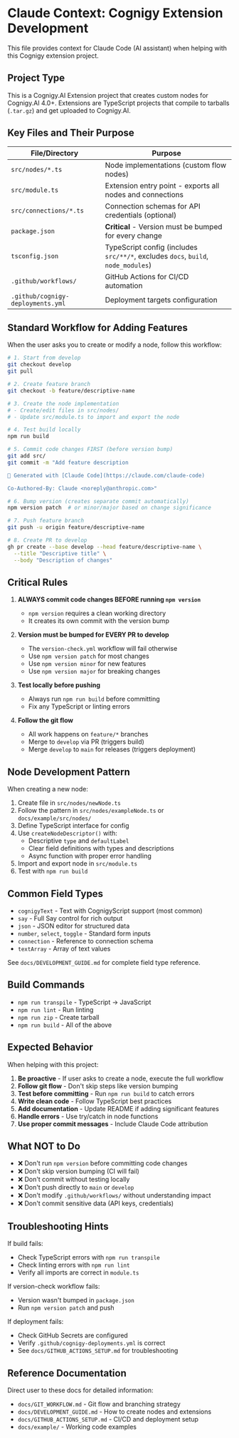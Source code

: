 # Claude Context: Cognigy Extension Development

This file provides context for Claude Code (AI assistant) when helping with this Cognigy extension project.

## Project Type

This is a Cognigy.AI Extension project that creates custom nodes for Cognigy.AI 4.0+. Extensions are TypeScript projects that compile to tarballs (`.tar.gz`) and get uploaded to Cognigy.AI.

## Key Files and Their Purpose

| File/Directory | Purpose |
|----------------|---------|
| `src/nodes/*.ts` | Node implementations (custom flow nodes) |
| `src/module.ts` | Extension entry point - exports all nodes and connections |
| `src/connections/*.ts` | Connection schemas for API credentials (optional) |
| `package.json` | **Critical** - Version must be bumped for every change |
| `tsconfig.json` | TypeScript config (includes `src/**/*`, excludes `docs`, `build`, `node_modules`) |
| `.github/workflows/` | GitHub Actions for CI/CD automation |
| `.github/cognigy-deployments.yml` | Deployment targets configuration |

## Standard Workflow for Adding Features

When the user asks you to create or modify a node, follow this workflow:

```bash
# 1. Start from develop
git checkout develop
git pull

# 2. Create feature branch
git checkout -b feature/descriptive-name

# 3. Create the node implementation
# - Create/edit files in src/nodes/
# - Update src/module.ts to import and export the node

# 4. Test build locally
npm run build

# 5. Commit code changes FIRST (before version bump)
git add src/
git commit -m "Add feature description

🤖 Generated with [Claude Code](https://claude.com/claude-code)

Co-Authored-By: Claude <noreply@anthropic.com>"

# 6. Bump version (creates separate commit automatically)
npm version patch  # or minor/major based on change significance

# 7. Push feature branch
git push -u origin feature/descriptive-name

# 8. Create PR to develop
gh pr create --base develop --head feature/descriptive-name \
  --title "Descriptive title" \
  --body "Description of changes"
```

## Critical Rules

1. **ALWAYS commit code changes BEFORE running `npm version`**
   - `npm version` requires a clean working directory
   - It creates its own commit with the version bump

2. **Version must be bumped for EVERY PR to develop**
   - The `version-check.yml` workflow will fail otherwise
   - Use `npm version patch` for most changes
   - Use `npm version minor` for new features
   - Use `npm version major` for breaking changes

3. **Test locally before pushing**
   - Always run `npm run build` before committing
   - Fix any TypeScript or linting errors

4. **Follow the git flow**
   - All work happens on `feature/*` branches
   - Merge to `develop` via PR (triggers build)
   - Merge `develop` to `main` for releases (triggers deployment)

## Node Development Pattern

When creating a new node:

1. Create file in `src/nodes/newNode.ts`
2. Follow the pattern in `src/nodes/exampleNode.ts` or `docs/example/src/nodes/`
3. Define TypeScript interface for config
4. Use `createNodeDescriptor()` with:
   - Descriptive `type` and `defaultLabel`
   - Clear field definitions with types and descriptions
   - Async function with proper error handling
5. Import and export node in `src/module.ts`
6. Test with `npm run build`

## Common Field Types

- `cognigyText` - Text with CognigyScript support (most common)
- `say` - Full Say control for rich output
- `json` - JSON editor for structured data
- `number`, `select`, `toggle` - Standard form inputs
- `connection` - Reference to connection schema
- `textArray` - Array of text values

See `docs/DEVELOPMENT_GUIDE.md` for complete field type reference.

## Build Commands

- `npm run transpile` - TypeScript → JavaScript
- `npm run lint` - Run linting
- `npm run zip` - Create tarball
- `npm run build` - All of the above

## Expected Behavior

When helping with this project:

1. **Be proactive** - If user asks to create a node, execute the full workflow
2. **Follow git flow** - Don't skip steps like version bumping
3. **Test before committing** - Run `npm run build` to catch errors
4. **Write clean code** - Follow TypeScript best practices
5. **Add documentation** - Update README if adding significant features
6. **Handle errors** - Use try/catch in node functions
7. **Use proper commit messages** - Include Claude Code attribution

## What NOT to Do

- ❌ Don't run `npm version` before committing code changes
- ❌ Don't skip version bumping (CI will fail)
- ❌ Don't commit without testing locally
- ❌ Don't push directly to `main` or `develop`
- ❌ Don't modify `.github/workflows/` without understanding impact
- ❌ Don't commit sensitive data (API keys, credentials)

## Troubleshooting Hints

If build fails:
- Check TypeScript errors with `npm run transpile`
- Check linting errors with `npm run lint`
- Verify all imports are correct in `module.ts`

If version-check workflow fails:
- Version wasn't bumped in `package.json`
- Run `npm version patch` and push

If deployment fails:
- Check GitHub Secrets are configured
- Verify `.github/cognigy-deployments.yml` is correct
- See `docs/GITHUB_ACTIONS_SETUP.md` for troubleshooting

## Reference Documentation

Direct user to these docs for detailed information:
- `docs/GIT_WORKFLOW.md` - Git flow and branching strategy
- `docs/DEVELOPMENT_GUIDE.md` - How to create nodes and extensions
- `docs/GITHUB_ACTIONS_SETUP.md` - CI/CD and deployment setup
- `docs/example/` - Working code examples
